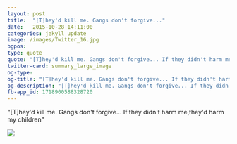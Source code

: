 ```yaml
---
layout: post
title:  "[T]hey'd kill me. Gangs don't forgive..."
date:   2015-10-28 14:11:00
categories: jekyll update
image: /images/Twitter_16.jpg 
bgpos:
type: quote
quote: "[T]hey'd kill me. Gangs don't forgive... If they didn't harm me,they'd harm my children"
twitter-card: summary_large_image
og-type:
og-title: "[T]hey'd kill me. Gangs don't forgive... If they didn't harm me,they'd harm my children"
og-description: "[T]hey'd kill me. Gangs don't forgive... If they didn't harm me,they'd harm my children"
fb-app_id: 1718900588328720
---
```


"[T]hey'd kill me. Gangs don't forgive... If they didn't harm me,they'd harm my children"

<img src="{{page.image}}">